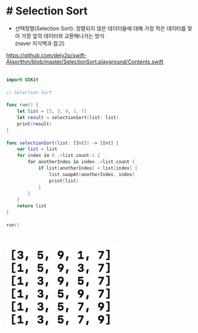 # # Selection Sort

- 선택정렬(Selection Sort): 정렬되지 않은 데이터들에 대해 가장 작은 데이터를 찾아 가장 앞의 데이터와 교환해나가는 방식<br  />
(naver 지식백과 참고)

https://github.com/dely2p/swift-Algorithm/blob/master/SelectionSort.playground/Contents.swift

```swift

import UIKit

// Selection Sort

func run() {
    let list = [5, 3, 9, 1, 7]
    let result = selectionSort(list: list)
    print(result)
}

func selectionSort(list: [Int]) -> [Int] {
    var list = list
    for index in 0..<list.count-1 {
        for anotherIndex in index..<list.count {
            if list[anotherIndex] < list[index] {
                list.swapAt(anotherIndex, index)
                print(list)
            }
        }
    }
    return list
}

run()

```
<br  /><br  />
<img src="./img/SelectionSort.png" width="60%" height="60%" align="center">
